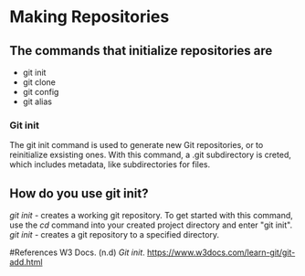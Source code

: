 # Making Repositories 

## The commands that initialize repositories are
- git init 
- git clone 
- git config 
- git alias 

### Git init 
The git init command is used to generate new Git repositories, or 
to reinitialize exsisting ones. With this command, a .git subdirectory
is creted, which includes metadata, like subdirectories for files. 

## How do you use git init? 
*git init* - creates a working git repository. To get started with this command, 
	     use the *cd* command into your created project directory and enter 
	     "git init". 
*git init <directory>* - creates a git repository to a specified directory. 

#References 
W3 Docs. (n.d) *Git init*. <https://www.w3docs.com/learn-git/git-add.html>
